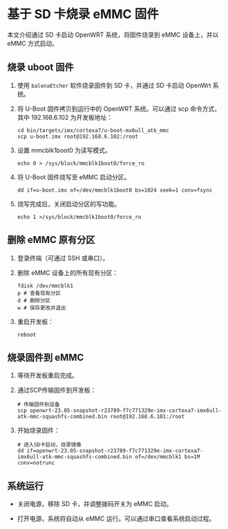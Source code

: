 # 基于 SD 卡烧录 eMMC 固件

本文介绍通过 SD 卡启动 OpenWRT 系统，将固件烧录到 eMMC 设备上，并以 eMMC 方式启动。

## 烧录 uboot 固件

1. 使用 `balenaEtcher` 软件烧录固件到 SD 卡，并通过 SD 卡启动 OpenWrt 系统。

2. 将 U-Boot 固件拷贝到运行中的 OpenWRT 系统。可以通过 scp 命令方式，其中 192.168.6.102 为开发板地址：

    ```shell
    cd bin/targets/imx/cortexa7/u-boot-mx6ull_atk_mmc
    scp u-boot.imx root@192.168.6.102:/root
    ```

3. 设置 mmcblk1boot0 为读写模式。

    ```shell
    echo 0 > /sys/block/mmcblk1boot0/force_ro
    ```

4. 将 U-Boot 固件烧写至 eMMC 启动分区。

    ```shell
    dd if=u-boot.imx of=/dev/mmcblk1boot0 bs=1024 seek=1 conv=fsync
    ```

5.  烧写完成后，关闭启动分区的写功能。

    ```shell
    echo 1 >/sys/block/mmcblk1boot0/force_ro
    ```

## 删除 eMMC 原有分区

1. 登录终端（可通过 SSH 或串口）。

2. 删除 eMMC 设备上的所有现有分区：

    ```shell
    fdisk /dev/mmcblk1
    p # 查看现有分区
    d # 删除分区
    w # 保存更改并退出
    ```

3. 重启开发板：

    ```shell
    reboot
    ```

## 烧录固件到 eMMC

1. 等待开发板重启完成。

2. 通过SCP传输固件到开发板：

    ```shell
    # 传输固件到设备
    scp openwrt-23.05-snapshot-r23789-f7c771329e-imx-cortexa7-imx6ull-atk-mmc-squashfs-combined.bin root@192.168.6.101:/root
    ```

3. 开始烧录固件：

    ```shell
    # 进入SD卡启动，烧录镜像
    dd if=openwrt-23.05-snapshot-r23789-f7c771329e-imx-cortexa7-imx6ull-atk-mmc-squashfs-combined.bin of=/dev/mmcblk1 bs=1M conv=notrunc
    ```

## 系统运行

- 关闭电源，移除 SD 卡，并调整拨码开关为 eMMC 启动。

- 打开电源，系统将自动从 eMMC 运行。可以通过串口查看系统启动过程。

